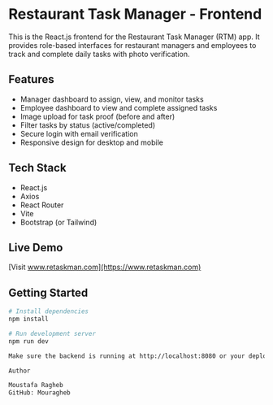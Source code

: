 # Restaurant Task Manager - Frontend

This is the React.js frontend for the Restaurant Task Manager (RTM) app. It provides role-based interfaces for restaurant managers and employees to track and complete daily tasks with photo verification.

## Features

- Manager dashboard to assign, view, and monitor tasks
- Employee dashboard to view and complete assigned tasks
- Image upload for task proof (before and after)
- Filter tasks by status (active/completed)
- Secure login with email verification
- Responsive design for desktop and mobile

## Tech Stack

- React.js
- Axios
- React Router
- Vite
- Bootstrap (or Tailwind)

## Live Demo

[Visit www.retaskman.com](https://www.retaskman.com)

## Getting Started

```bash
# Install dependencies
npm install

# Run development server
npm run dev

Make sure the backend is running at http://localhost:8080 or your deployed API URL.

Author

Moustafa Ragheb
GitHub: Mouragheb
